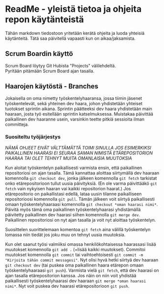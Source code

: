 # ReadMe - yleistä tietoa ja ohjeita repon käytänteistä

Tähän markdown tiedostoon yritetään kerätä ohjeita ja luoda yhteisiä käytänteitä. Tätä saa päivitellä vapaasti kun on aikaa/jaksamista.  

## Scrum Boardin käyttö

Scrum Board löytyy Git Hubista "Projects" välilehdeltä.  
Pyritään pitämään Scrum Board ajan tasalla.  

## Haarojen käytöstä - Branches

Jokaisella on oma nimetty työskentelyhaaransa, jossa tiimin jäsenet työskentelevät, sekä yhteinen dev haara, johon yhdistetään yhteiset tuotokset sprintin aikana. Sprintin päätteeksi dev haara yhdistetään main haaraan, josta työ esitellään sprintin katselmuksessa. Muistakaa päivittää paikallinen dev haaranne usein, varsinkin teette pitkiä sessioita ilman committeja.

### Suositeltu työjärjestys 

*NÄMÄ OHJEET EIVÄT VÄLTTÄMÄTTÄ TOIMI SINULLA JOS ESIMERKIKSI PAIKALLINEN HAARASI EI SEURAA SAMAN NIMISTÄ ETÄREPOSITORION HAARAA TAI OLET TEHNYT MUITA OMANLAISIA MUUTOKSIA*

Kun aloitat työskentelyn paikallisesti varmista ensin, että paikallinen repositoriosi on ajan tasalla. Tämä kannattaa aloittaa siirtymällä dev haaraan komennolla `git checkout dev`, jonka jälkeen komennolla `git fetch` tarkistat onko etärepositorioon tullut uusia päivityksiä. (En ole varma päivittääkö `git fetch` vain nykyisen haaran vai kaikki repositorion haarat.) Jos etärepositorio on paikallistasi edellä, lataa uusin tilanne paikalliseen repositorioosi komennolla `git pull`.
Tämän jälkeen voit siirtyä paikallisesti omaan työskentelyhaaraasi komennolla `git checkout *oman haarasi nimi*`. Päivitä myös tämä oma paikallinen työskentelyhaarasi yhdistämällä päivitetty paikallinen dev haarasi siihen komennolla `git merge dev`. Paikallinen repositoriosi on nyt ajan tasalla ja voit nyt aloittaa työskentelyn.

Suosittelen suorittelemaan komentoa `git fetch` aina välillä työskentelyn lomassa niin tiedät jos joku muu on tehnyt uusia muutoksia.

Kun olet saanut työsi valmiiksi omassa henkilökohtaisessa haarassasi lisää muutokset komennolla `git add .` (=lisää kaikki muutokset). Commitoi muutokset komennolla `git commit` tai vaihtoehtoisesti `git commit -m "Kirjoita tähän commit messagesi"`. Nyt olisi hyvä hetki siirtyä dev haaraan `git checkout dev` (tai puskea oma paikallinen haara etärepon omaan työskentelyhaaraasi `git push`). Varmista vielä `git fetch`, että dev haarasi on ajan tasalla etärepositorion kanssa. Jos näin on niin voit yhdistää paikallisesti työskentelyhaarasi dev haaraan `git merge *oman haarasi nimi*`. Nyt voit puskea dev haarasi etärepositorioon `git push`.